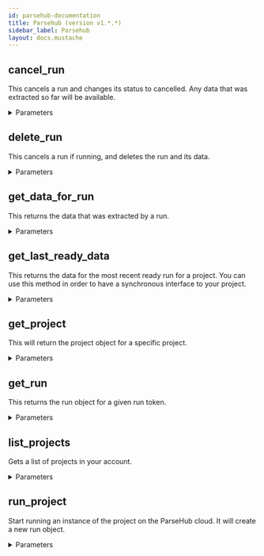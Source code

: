 ```yaml
---
id: parsehub-documentation
title: Parsehub (version v1.*.*)
sidebar_label: Parsehub
layout: docs.mustache
---
```


## cancel_run

This cancels a run and changes its status to cancelled. Any data that was extracted so far will be available.

<details><summary>Parameters</summary>

### run_token (required)

**Type:** string

</details>

## delete_run

This cancels a run if running, and deletes the run and its data.

<details><summary>Parameters</summary>

### run_token (required)

**Type:** string

</details>

## get_data_for_run

This returns the data that was extracted by a run.

<details><summary>Parameters</summary>

### run_token (required)

**Type:** string

### format

The format that you would like to get the data in.

**Type:** string

**Potential values:** csv, json

</details>

## get_last_ready_data

This returns the data for the most recent ready run for a project. You can use this method in order to have a synchronous interface to your project.

<details><summary>Parameters</summary>

### project_token (required)

**Type:** string

### format

The format that you would like to get the data in.

**Type:** string

**Potential values:** csv, json

</details>

## get_project

This will return the project object for a specific project.

<details><summary>Parameters</summary>

### project_token (required)

**Type:** string

### include_options

Includes the "options_json" key in the result returned. For performance reasons, we exclude this key by default.

**Type:** boolean

### offset

**Type:** integer

</details>

## get_run

This returns the run object for a given run token.

<details><summary>Parameters</summary>

### run_token (required)

**Type:** string

</details>

## list_projects

Gets a list of projects in your account.

<details><summary>Parameters</summary>

### include_options

Includes the "options_json" key in the result returned. For performance reasons, we exclude this key by default.

**Type:** boolean

### limit

Specifies how many entries will be returned in projects. Accepts values between 1 and 20 inclusively. Defaults to 20.

**Type:** integer

### offset

**Type:** integer

</details>

## run_project

Start running an instance of the project on the ParseHub cloud. It will create a new run object.

<details><summary>Parameters</summary>

### project_token (required)

**Type:** string

### send_email

If set to anything other than 0, send an email when the run either completes successfully or fails due to an error. Defaults to 0.

**Type:** integer

### start_template

The template to start running with. Defaults to the projects’s start_template (inside the options_json).

**Type:** string

### start_url

The url to start running on. Defaults to the project’s start_site.

**Type:** string

### start_value_override

The starting global scope for this run. This can be used to pass parameters to your run. For example, you can pass {"query": "San Francisco"} to use the query somewhere in your run. Defaults to the project’s start_value.

**Type:** string

</details>

